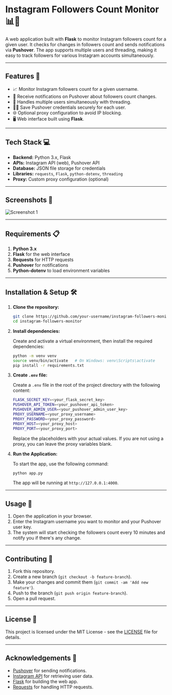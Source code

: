 
# Instagram Followers Count Monitor 📊📱


A web application built with **Flask** to monitor Instagram followers count for a given user. It checks for changes in followers count and sends notifications via **Pushover**. The app supports multiple users and threading, making it easy to track followers for various Instagram accounts simultaneously.

---

## Features 🚀

- 📈 Monitor Instagram followers count for a given username.
- 🔔 Receive notifications on Pushover about followers count changes.
- 🔄 Handles multiple users simultaneously with threading.
- 🧑‍💻 Save Pushover credentials securely for each user.
- 🌐 Optional proxy configuration to avoid IP blocking.
- 🖥️ Web interface built using **Flask**.

---

## Tech Stack 💻

- **Backend:** Python 3.x, Flask
- **APIs:** Instagram API (web), Pushover API
- **Database:** JSON file storage for credentials
- **Libraries:** `requests`, `Flask`, `python-dotenv`, `threading`
- **Proxy:** Custom proxy configuration (optional)

---

## Screenshots 📸

![Screenshot 1](https://yourimagehost.com/screenshot1.png)

---

## Requirements 📋

1. **Python 3.x**
2. **Flask** for the web interface
3. **Requests** for HTTP requests
4. **Pushover** for notifications
5. **Python-dotenv** to load environment variables

---

## Installation & Setup 🛠️

1. **Clone the repository:**

   ```bash
   git clone https://github.com/your-username/instagram-followers-monitor.git
   cd instagram-followers-monitor
   ```

2. **Install dependencies:**

   Create and activate a virtual environment, then install the required dependencies:

   ```bash
   python -m venv venv
   source venv/bin/activate   # On Windows: venv\Scripts\activate
   pip install -r requirements.txt
   ```

3. **Create `.env` file:**

   Create a `.env` file in the root of the project directory with the following content:

   ```bash
   FLASK_SECRET_KEY=<your_flask_secret_key>
   PUSHOVER_API_TOKEN=<your_pushover_api_token>
   PUSHOVER_ADMIN_USER=<your_pushover_admin_user_key>
   PROXY_USERNAME=<your_proxy_username>
   PROXY_PASSWORD=<your_proxy_password>
   PROXY_HOST=<your_proxy_host>
   PROXY_PORT=<your_proxy_port>
   ```

   Replace the placeholders with your actual values. If you are not using a proxy, you can leave the proxy variables blank.

4. **Run the Application:**

   To start the app, use the following command:

   ```bash
   python app.py
   ```

   The app will be running at `http://127.0.0.1:4000`.

---

## Usage 📲

1. Open the application in your browser.
2. Enter the Instagram username you want to monitor and your Pushover user key.
3. The system will start checking the followers count every 10 minutes and notify you if there's any change.

---

## Contributing 🤝

1. Fork this repository.
2. Create a new branch (`git checkout -b feature-branch`).
3. Make your changes and commit them (`git commit -am 'Add new feature'`).
4. Push to the branch (`git push origin feature-branch`).
5. Open a pull request.

---

## License 📝

This project is licensed under the MIT License - see the [LICENSE](LICENSE) file for details.

---

## Acknowledgements 🙏

- [Pushover](https://pushover.net/) for sending notifications.
- [Instagram API](https://developers.facebook.com/docs/instagram) for retrieving user data.
- [Flask](https://flask.palletsprojects.com/) for building the web app.
- [Requests](https://requests.readthedocs.io/) for handling HTTP requests.

